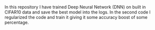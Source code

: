 In this repository I have trained Deep Neural Network (DNN) on built in CIFAR10 data and save the best model into the logs. In the second code I regularized the code and train it giving it some accuracy boost of some percentage.

